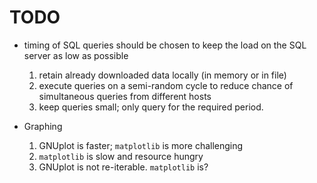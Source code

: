 # TODO

- timing of SQL queries should be chosen to keep the load on the SQL server as low as possible
  1. retain already downloaded data locally (in memory or in file)
  2. execute queries on a semi-random cycle to reduce chance of simultaneous queries from different hosts
  3. keep queries small; only query for the required period.
  
- Graphing
  1. GNUplot is faster; `matplotlib` is more challenging
  2. `matplotlib` is slow and resource hungry
  3. GNUplot is not re-iterable. `matplotlib` is?
